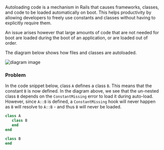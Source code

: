 Autoloading code is a mechanism in Rails that causes frameworks, classes, and code to be loaded automatically on boot. This helps productivity by allowing developers to freely use constants and classes without having to explicitly require them.

An issue arises however that large amounts of code that are not needed for boot are loaded during the boot of an application, or are loaded out of order.

The diagram below shows how files and classes are autoloaded.


<!---
```diagram
graph TD
subgraph Autoloading
  Autoload
  Finished
end

subgraph AutoloadPath
  AutoloadPath
  NameError 
end

subgraph Loading
  Load
  LoadError
end

subgraph Parsing
  Parse
end

%% Autoloading
Entry[Start Here]-\->Autoload
Autoload-- Empty Autoload Path -\->Finished
Autoload-- Load path from autoload path -\->Load

%% AutoloadPath Paths
AutoloadPath--Cannot find a class to match Constant -\->NameError[NameError: uninitialized constant MyConstant]
AutoloadPath-- Find file that matches the Constant -\->Load[Load File]

%% Parse Paths
Parse-- Encounter Constant we don't know -\->AutoloadPath
Parse-. Finished Parsing .->Autoload

%% Load Paths
Load-- Class definition matches file -\->Parse[Parse Class]
Load-- Class definition does not match file -\->LoadError[LoadError: Expected `file` to define Class]
%% Load-. Finished Loading Class .->Autoload
```
--->
<img src='https://jules2689.github.io/gitcdn/images/website/images/diagram/0f5e2e3da6b82b2ac0c974d9c82e0297.png' alt='diagram image' class='full-width'>


### Problem
In the code snippet below, class `A` defines a class `B`. This means that the constant `B` is now defined. In the diagram above, we see that the un-nested class `B` depends on the `ConstantMissing` error to load it during auto-load. However, since `A::B` is defined, a `ConstantMissing` hook will never happen as `B` will resolve to `A::B` - and thus `B` will never be loaded.

```ruby
class A
   class B
   end
end

class B
end
```

